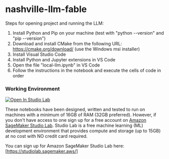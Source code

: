 # nashville-llm-fable
Steps for opening project and running the LLM:
1. Install Python and Pip on your machine (test with "python --version" and "pip --version")
2. Download and install CMake from the following URL: https://cmake.org/download/ (use the Windows msi installer)
3. Install Visual Studio Code
4. Install Python and Jupyter extensions in VS Code
5. Open the file "local-llm.ipynb" in VS Code
6. Follow the instructions in the notebook and execute the cells of code in order

### Working Environment 

[![Open In Studio Lab](https://studiolab.sagemaker.aws/studiolab.svg)](https://studiolab.sagemaker.aws/import/github/build-on-aws/generative-ai-prompt-engineering/blob/main/prompt-engineering-chatbot/prompt-engineering-chatbot.ipynb)


These notebooks have been designed, written and tested to run on machines with a minimum of 16GB of RAM (32GB preferred). However, if you don't have access to one sign up for a free account on [Amazon SageMaker Studio Lab](https://studiolab.sagemaker.aws/).  Studio Lab is a free machine learning (ML) development environment that provides compute and storage (up to 15GB) at no cost with NO credit card required.

You can sign up for Amazon SageMaker Studio Lab here: [https://studiolab.sagemaker.aws/]